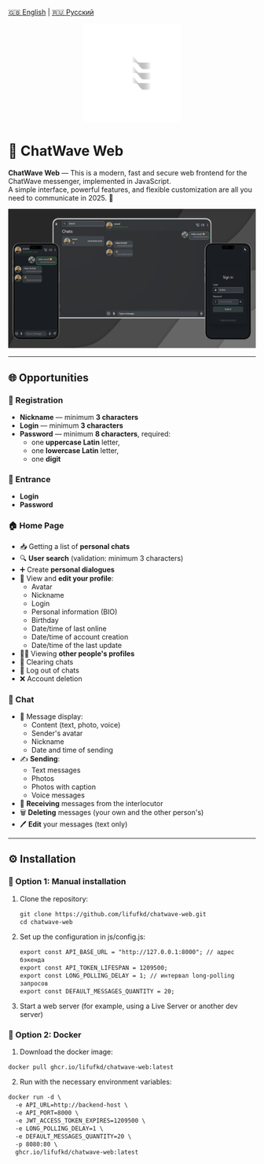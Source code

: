 [🇬🇧 English](./README.md) | [🇷🇺 Русский](./README/README.ru.md)

<p align="center">
  <img src="assests/logo-dark.svg" alt="ChatWave logo" width="200"/>
</p>

# 💬 ChatWave Web

**ChatWave Web** — This is a modern, fast and secure web frontend for the ChatWave messenger, implemented in JavaScript.  
A simple interface, powerful features, and flexible customization are all you need to communicate in 2025. 🚀

![Chat Screenshot](./assests/ChatWaveBanner.png)

---

## 🌐 Opportunities

### 📝 Registration

- **Nickname** — minimum **3 characters**
- **Login** — minimum **3 characters**
- **Password** — minimum **8 characters**, required:
  - one **uppercase Latin** letter,
  - one **lowercase Latin** letter,
  - one **digit**

### 🔐 Entrance

- **Login**
- **Password**

### 🏠 Home Page

- 📥 Getting a list of **personal chats**
- 🔍 **User search** (validation: minimum 3 characters)
- ➕ Create **personal dialogues**
- 👤 View and **edit your profile**:
  - Avatar
  - Nickname
  - Login
  - Personal information (BIO)
  - Birthday
  - Date/time of last online
  - Date/time of account creation
  - Date/time of the last update
- 🧑‍💼 Viewing **other people's profiles**
- 🧹 Clearing chats
- 🚪 Log out of chats
- ❌ Account deletion

### 💬 Chat

- 💌 Message display:
  - Content (text, photo, voice)
  - Sender's avatar
  - Nickname
  - Date and time of sending
- ✍️ **Sending**:
  - Text messages
  - Photos
  - Photos with caption
  - Voice messages
- 🔄 **Receiving** messages from the interlocutor
- 🗑️ **Deleting** messages (your own and the other person's)
- 🖊️ **Edit** your messages (text only)

---

## ⚙️ Installation

### 🔧 Option 1: Manual installation

1. Clone the repository:
   ```
   git clone https://github.com/lifufkd/chatwave-web.git
   cd chatwave-web
   ```
2. Set up the configuration in js/config.js:
   ```
   export const API_BASE_URL = "http://127.0.0.1:8000"; // адрес бэкенда
   export const API_TOKEN_LIFESPAN = 1209500;
   export const LONG_POLLING_DELAY = 1; // интервал long-polling запросов
   export const DEFAULT_MESSAGES_QUANTITY = 20;
   ```
3. Start a web server (for example, using a Live Server or another dev server)

### 🐳 Option 2: Docker
1. Download the docker image:
```
docker pull ghcr.io/lifufkd/chatwave-web:latest
```
2. Run with the necessary environment variables:
```
docker run -d \
  -e API_URL=http://backend-host \
  -e API_PORT=8000 \
  -e JWT_ACCESS_TOKEN_EXPIRES=1209500 \
  -e LONG_POLLING_DELAY=1 \
  -e DEFAULT_MESSAGES_QUANTITY=20 \
  -p 8080:80 \
  ghcr.io/lifufkd/chatwave-web:latest
```
